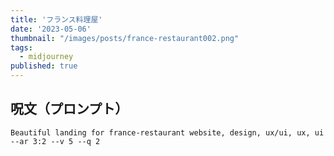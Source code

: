 ```yaml
---
title: 'フランス料理屋'
date: '2023-05-06'
thumbnail: "/images/posts/france-restaurant002.png"
tags:
  - midjourney
published: true
---
```


## 呪文（プロンプト）
```
Beautiful landing for france-restaurant website, design, ux/ui, ux, ui --ar 3:2 --v 5 --q 2
```